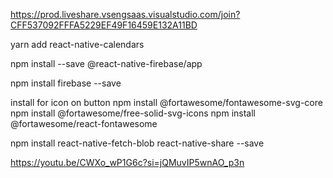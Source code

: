https://prod.liveshare.vsengsaas.visualstudio.com/join?CFF537092FFFA5229EF49F16459E132A11BD

yarn add react-native-calendars

npm install --save @react-native-firebase/app


npm install firebase --save

install for icon on button
npm install @fortawesome/fontawesome-svg-core
npm install @fortawesome/free-solid-svg-icons
npm install @fortawesome/react-fontawesome


npm install react-native-fetch-blob react-native-share --save


https://youtu.be/CWXo_wP1G6c?si=jQMuvIP5wnAO_p3n